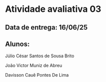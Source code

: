 # Atividade avaliativa 03
## Data de entrega: 16/06/25

## Alunos: 
Júlio César Santos de Sousa Brito

João Victor Muniz de Abreu

Davisson Cauê Pontes De Lima
